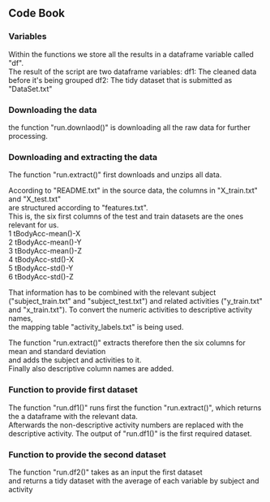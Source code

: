 ## Code Book
  
### Variables
Within the functions we store all the results in a dataframe variable called "df".  
The result of the script are two dataframe variables:
df1: The cleaned data before it's being grouped
df2: The tidy dataset that is submitted as "DataSet.txt"

### Downloading the data
the function "run.downlaod()" is downloading all the raw data for further processing.  
  
### Downloading and extracting the data
The function "run.extract()" first downloads and unzips all data.  
  
According to "README.txt" in the source data, the columns in "X_train.txt" and "X_test.txt"  
are structured according to "features.txt".  
This is, the six first columns of the test and train datasets are the ones relevant for us.  
1 tBodyAcc-mean()-X  
2 tBodyAcc-mean()-Y  
3 tBodyAcc-mean()-Z  
4 tBodyAcc-std()-X  
5 tBodyAcc-std()-Y  
6 tBodyAcc-std()-Z  
  
That information has to be combined with the relevant subject ("subject_train.txt" and "subject_test.txt") and related activities ("y_train.txt" and "x_train.txt"). To convert the numeric activities to descriptive activity names,  
the mapping table "activity_labels.txt" is being used.  
  
The function "run.extract()" extracts therefore then the six columns for mean and standard deviation  
and adds the subject and activities to it.  
Finally also descriptive column names are added.  
  
### Function to provide first dataset  
The function "run.df1()" runs first the function "run.extract()", which returns the a dataframe with the relevant data.  
Afterwards the non-descriptive activity numbers are replaced with the descriptive activity.
The output of "run.df1()" is the first required dataset.  

### Function to provide the second dataset  
The function "run.df2()" takes as an input the first dataset  
and returns a tidy dataset with the average of each variable by subject and activity


